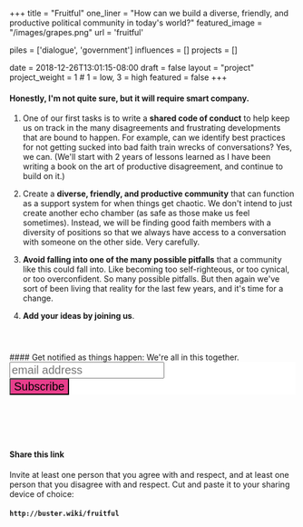 +++
title = "Fruitful"
one_liner = "How can we build a diverse, friendly, and productive political community in today's world?"
featured_image = "/images/grapes.png"
url = 'fruitful'

piles 		 = ['dialogue', 'government']
influences = []
projects 	 = []

date   = 2018-12-26T13:01:15-08:00
draft  = false
layout = "project"
project_weight = 1 # 1 = low, 3 = high
featured = false
+++

#### Honestly, I'm not quite sure, but it will require smart company.

1. One of our first tasks is to write a **shared code of conduct** to help keep us on track in the many disagreements and frustrating developments that are bound to happen. For example, can we identify best practices for not getting sucked into bad faith train wrecks of conversations? Yes, we can. (We'll start with 2 years of lessons learned as I have been writing a book on the art of productive disagreement, and continue to build on it.)

2. Create a **diverse, friendly, and productive community** that can function as a support system for when things get chaotic. We don't intend to just create another echo chamber (as safe as those make us feel sometimes). Instead, we will be finding good faith members with a diversity of positions so that we always have access to a conversation with someone on the other side. Very carefully.

3. **Avoid falling into one of the many possible pitfalls** that a community like this could fall into. Like becoming too self-righteous, or too cynical, or too overconfident. So many possible pitfalls. But then again we've sort of been living that reality for the last few years, and it's time for a change.

4. **Add your ideas by joining us**.


<div style="margin-top: 4em;"></div>
#### Get notified as things happen:
We're all in this together. 
<link href="//cdn-images.mailchimp.com/embedcode/horizontal-slim-10_7.css" rel="stylesheet" type="text/css">
<style type="text/css">
	#mc_embed_signup{background:#fff; clear:left; font:14px Helvetica,Arial,sans-serif; width:100%;}
	/* Add your own Mailchimp form style overrides in your site stylesheet or in this style block.
	   We recommend moving this block and the preceding CSS link to the HEAD of your HTML file. */
</style>
<div id="mc_embed_signup">
<form action="https://wiki.us2.list-manage.com/subscribe/post?u=b802d7b76df178f4d6451a78e&amp;id=d56f113b9f" method="post" id="mc-embedded-subscribe-form" name="mc-embedded-subscribe-form" class="validate" style="text-align: left; margin-top: 0; padding-top: 0; margin-bottom: 4em; font-size: 24px;" target="_blank" novalidate>
<div id="mc_embed_signup_scroll">	
<input type="email" value="" name="EMAIL" class="email" style="font-size: 20px;" id="mce-EMAIL" placeholder="email address" required>
<!-- real people should not fill this in and expect good things - do not remove this or risk form bot signups-->
<div style="position: absolute; left: -5000px;" aria-hidden="true"><input type="text" name="b_b802d7b76df178f4d6451a78e_d56f113b9f" tabindex="-1" value=""></div>
<div class="clear"><input type="submit" value="Subscribe" name="subscribe" id="mc-embedded-subscribe" class="button" style="font-size: 20px; background-color: #e83e8c"></div>
</div>
</form>
</div>
<!--End mc_embed_signup-->

#### Share this link
Invite at least one person that you agree with and respect, and at least one person that you disagree with and respect. Cut and paste it to your sharing device of choice: 

#### `http://buster.wiki/fruitful`
